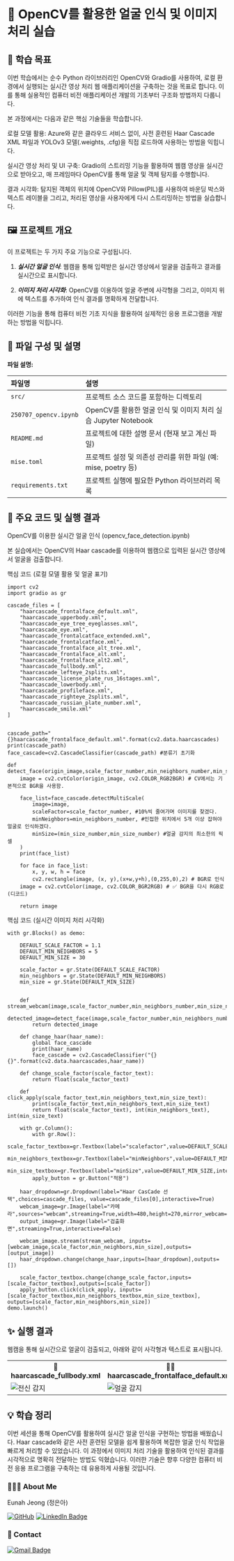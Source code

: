 # 📂 OpenCV를 활용한 얼굴 인식 및 이미지 처리 실습
## 📝 학습 목표

이번 학습에서는 순수 Python 라이브러리인 OpenCV와 Gradio를 사용하여, 로컬 환경에서 실행되는 실시간 영상 처리 웹 애플리케이션을 구축하는 것을 목표로 합니다. 이를 통해 실용적인 컴퓨터 비전 애플리케이션 개발의 기초부터 구조화 방법까지 다룹니다.

본 과정에서는 다음과 같은 핵심 기술들을 학습합니다.

로컬 모델 활용: Azure와 같은 클라우드 서비스 없이, 사전 훈련된 Haar Cascade XML 파일과 YOLOv3 모델(.weights, .cfg)을 직접 로드하여 사용하는 방법을 익힙니다.

실시간 영상 처리 및 UI 구축: Gradio의 스트리밍 기능을 활용하여 웹캠 영상을 실시간으로 받아오고, 매 프레임마다 OpenCV를 통해 얼굴 및 객체 탐지를 수행합니다.

결과 시각화: 탐지된 객체의 위치에 OpenCV와 Pillow(PIL)를 사용하여 바운딩 박스와 텍스트 레이블을 그리고, 처리된 영상을 사용자에게 다시 스트리밍하는 방법을 실습합니다.

## 🖼️ 프로젝트 개요
이 프로젝트는 두 가지 주요 기능으로 구성됩니다.

1. ***실시간 얼굴 인식***: 웹캠을 통해 입력받은 실시간 영상에서 얼굴을 검출하고 결과를 실시간으로 표시합니다.

2. ***이미지 처리 시각화***: OpenCV를 이용하여 얼굴 주변에 사각형을 그리고, 이미지 위에 텍스트를 추가하여 인식 결과를 명확하게 전달합니다.

이러한 기능을 통해 컴퓨터 비전 기초 지식을 활용하여 실제적인 응용 프로그램을 개발하는 방법을 익힙니다.

## 📁 파일 구성 및 설명
**파일 설명:**

| 파일명                | 설명                                                        |
| :-------------------- | :---------------------------------------------------------- |
| `src/`                | 프로젝트 소스 코드를 포함하는 디렉토리                     |
| `250707_opencv.ipynb` | OpenCV를 활용한 얼굴 인식 및 이미지 처리 실습 Jupyter Notebook |
| `README.md`           | 프로젝트에 대한 설명 문서 (현재 보고 계신 파일)           |
| `mise.toml`           | 프로젝트 설정 및 의존성 관리를 위한 파일 (예: mise, poetry 등) |
| `requirements.txt`    | 프로젝트 실행에 필요한 Python 라이브러리 목록              |



## 🚀 주요 코드 및 실행 결과
OpenCV를 이용한 실시간 얼굴 인식 (opencv_face_detection.ipynb)

본 실습에서는 OpenCV의 Haar cascade를 이용하여 웹캠으로 입력된 실시간 영상에서 얼굴을 검출합니다.

핵심 코드 (로컬 모델 활용 및 얼굴 표기)
```
import cv2
import gradio as gr

cascade_files = [  
    "haarcascade_frontalface_default.xml",
    "haarcascade_upperbody.xml",  
    "haarcascade_eye_tree_eyeglasses.xml",  
    "haarcascade_eye.xml",  
    "haarcascade_frontalcatface_extended.xml",  
    "haarcascade_frontalcatface.xml",  
    "haarcascade_frontalface_alt_tree.xml",  
    "haarcascade_frontalface_alt.xml",  
    "haarcascade_frontalface_alt2.xml",    
    "haarcascade_fullbody.xml",  
    "haarcascade_lefteye_2splits.xml",  
    "haarcascade_license_plate_rus_16stages.xml",  
    "haarcascade_lowerbody.xml",  
    "haarcascade_profileface.xml",  
    "haarcascade_righteye_2splits.xml",  
    "haarcascade_russian_plate_number.xml",  
    "haarcascade_smile.xml"  
]  


cascade_path="{}haarcascade_frontalface_default.xml".format(cv2.data.haarcascades)
print(cascade_path)
face_cascade=cv2.CascadeClassifier(cascade_path) #분류기 초기화

def detect_face(origin_image,scale_factor_number,min_neighbors_number,min_size_number):
    image = cv2.cvtColor(origin_image, cv2.COLOR_RGB2BGR) # CV에서는 기본적으로 BGR을 사용함.

    face_list=face_cascade.detectMultiScale(
        image=image,
        scaleFactor=scale_factor_number, #10%씩 줄여가며 이미지를 찾겠다.
        minNeighbors=min_neighbors_number, #인접한 위치에서 5개 이상 잡혀야 얼굴로 인식하겠다.
        minSize=(min_size_number,min_size_number) #얼굴 감지의 최소한의 픽셀
    )
    print(face_list)

    for face in face_list:
        x, y, w, h = face
        cv2.rectangle(image, (x, y),(x+w,y+h),(0,255,0),2) # BGR로 인식
    image = cv2.cvtColor(image, cv2.COLOR_BGR2RGB) # ✅ BGR을 다시 RGB로 (디코드)

    return image
```
핵심 코드 (실시간 이미지 처리 시각화)
```
with gr.Blocks() as demo:

    DEFAULT_SCALE_FACTOR = 1.1
    DEFAULT_MIN_NEIGHBORS = 5
    DEFAULT_MIN_SIZE = 30 

    scale_factor = gr.State(DEFAULT_SCALE_FACTOR) 
    min_neighbors = gr.State(DEFAULT_MIN_NEIGHBORS)
    min_size = gr.State(DEFAULT_MIN_SIZE)


    def stream_webcam(image,scale_factor_number,min_neighbors_number,min_size_number):
        detected_image=detect_face(image,scale_factor_number,min_neighbors_number,min_size_number)
        return detected_image
    
    def change_haar(haar_name):
        global face_cascade 
        print(haar_name)
        face_cascade = cv2.CascadeClassifier("{}{}".format(cv2.data.haarcascades,haar_name))

    def change_scale_factor(scale_factor_text):
        return float(scale_factor_text)
    
    def click_apply(scale_factor_text,min_neighbors_text,min_size_text):
        print(scale_factor_text,min_neighbors_text,min_size_text)
        return float(scale_factor_text), int(min_neighbors_text), int(min_size_text)
        
    with gr.Column():
        with gr.Row():
            scale_factor_textbox=gr.Textbox(label="scalefactor",value=DEFAULT_SCALE_FACTOR,interactive=True)
            min_neighbors_textbox=gr.Textbox(label="minNeighbors",value=DEFAULT_MIN_NEIGHBORS,interactive=True)
            min_size_textbox=gr.Textbox(label="minSize",value=DEFAULT_MIN_SIZE,interactive=True)
        apply_button = gr.Button("적용")    

    haar_dropdown=gr.Dropdown(label="Haar CasCade 선택",choices=cascade_files, value=cascade_files[0],interactive=True)
    webcam_image=gr.Image(label="카메라",sources="webcam",streaming=True,width=480,height=270,mirror_webcam=False)
    output_image=gr.Image(label="검출화면",streaming=True,interactive=False)

    webcam_image.stream(stream_webcam, inputs=[webcam_image,scale_factor,min_neighbors,min_size],outputs=[output_image])
    haar_dropdown.change(change_haar,inputs=[haar_dropdown],outputs=[])

    scale_factor_textbox.change(change_scale_factor,inputs=[scale_factor_textbox],outputs=[scale_factor])
    apply_button.click(click_apply, inputs=[scale_factor_textbox,min_neighbors_textbox,min_size_textbox], outputs=[scale_factor,min_neighbors,min_size])
demo.launch()
```

## ✨ 실행 결과

웹캠을 통해 실시간으로 얼굴이 검출되고, 아래와 같이 사각형과 텍스트로 표시됩니다.

<table>
    <tr>
        <th>👤 haarcascade_fullbody.xml</th>
        <th>🧑‍💻 haarcascade_frontalface_default.xml</th>
    </tr>
    <tr>
        <td><img src="image_c2661b.jpg" alt="전신 감지"></td>
        <td><img src="image_c265bc.jpg" alt="얼굴 감지"></td>
    </tr>
</table>


## 💡 학습 정리

이번 세션을 통해 OpenCV를 활용하여 실시간 얼굴 인식을 구현하는 방법을 배웠습니다. Haar cascade와 같은 사전 훈련된 모델을 쉽게 활용하여 복잡한 얼굴 인식 작업을 빠르게 처리할 수 있었습니다. 이 과정에서 이미지 처리 기술을 활용하여 인식된 결과를 시각적으로 명확히 전달하는 방법도 익혔습니다. 이러한 기술은 향후 다양한 컴퓨터 비전 응용 프로그램을 구축하는 데 유용하게 사용될 것입니다.



###  🙆🏻‍♀️ About Me

Eunah Jeong (정은아)

[![GitHub](https://badgen.net/badge/icon/github%20Eunah?icon=github&label)](https://github.com/Jelly1104/microsoft-ai-school07) [![LinkedIn Badge](http://img.shields.io/badge/-LinkedIn-0072b1?style=flat&logo=linkedin&link=https://www.linkedin.com/in/eunah-jeong-02115b24b/)](https://www.linkedin.com/in/eunah-jeong-02115b24b/)

### 💌 Contact
[![Gmail Badge](https://img.shields.io/badge/Gmail-EA4335?style=flat-square&logo=Gmail&logoColor=white)](sina911104@gmail.com)
